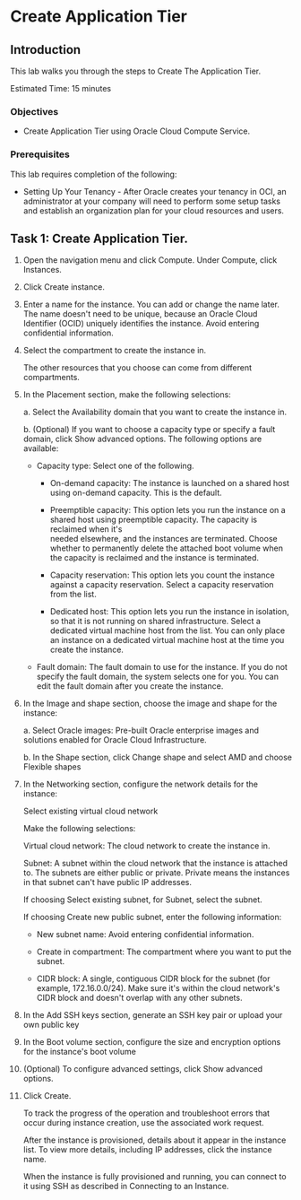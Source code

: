 # Create Application Tier


## Introduction

This lab walks you through the steps to Create The Application Tier.

Estimated Time: 15 minutes




### Objectives

-   Create Application Tier using Oracle Cloud Compute Service.

### Prerequisites

This lab requires completion of the following:

* Setting Up Your Tenancy - After Oracle creates your tenancy in OCI, an administrator at your company will need to perform some setup tasks and establish an organization plan for your cloud resources and users.




## Task 1: Create Application Tier.

1. Open the navigation menu and click Compute. Under Compute, click Instances.

2. Click Create instance.

3. Enter a name for the instance. You can add or change the name later. The name doesn't need to be unique, because an Oracle Cloud Identifier (OCID)
   uniquely identifies the instance. Avoid entering confidential information.

4. Select the compartment to create the instance in.

   The other resources that you choose can come from different compartments.

5. In the Placement section, make the following selections:

   a. Select the Availability domain that you want to create the instance in.

   b. (Optional) If you want to choose a capacity type or specify a fault domain, click Show advanced options. The following options are available:

    * Capacity type: Select one of the following.

      * On-demand capacity: The instance is launched on a shared host using on-demand capacity. This is the default.

      * Preemptible capacity: This option lets you run the instance on a shared host using preemptible capacity. The capacity is reclaimed when it's  
        needed elsewhere, and the instances are terminated. Choose whether to permanently delete the attached boot volume when the capacity is reclaimed and the instance is terminated.

      * Capacity reservation: This option lets you count the instance against a capacity reservation. Select a capacity reservation from the list.

      * Dedicated host: This option lets you run the instance in isolation, so that it is not running on shared infrastructure. Select a dedicated virtual machine host from the list. You can only place an instance on a dedicated virtual machine host at the time you create the instance.

    * Fault domain: The fault domain to use for the instance. If you do not specify the fault domain, the system selects one for you. You can edit the fault domain after you create the instance.

6. In the Image and shape section, choose the image and shape for the instance:

   a. Select Oracle images: Pre-built Oracle enterprise images and solutions enabled for Oracle Cloud Infrastructure.

   b. In the Shape section, click Change shape and select AMD and choose Flexible shapes

7. In the Networking section, configure the network details for the instance:

   Select existing virtual cloud network

   Make the following selections:

   Virtual cloud network: The cloud network to create the instance in.

   Subnet: A subnet within the cloud network that the instance is attached to. The subnets are either public or private. Private means the instances in that subnet can't have public IP addresses.

   If choosing Select existing subnet, for Subnet, select the subnet.

   If choosing Create new public subnet, enter the following information:

    * New subnet name: Avoid entering confidential information.

    * Create in compartment: The compartment where you want to put the subnet.

    * CIDR block: A single, contiguous CIDR block for the subnet (for example, 172.16.0.0/24). Make sure it's within the cloud network's CIDR block and doesn't overlap with any other subnets.

8. In the Add SSH keys section, generate an SSH key pair or upload your own public key

9. In the Boot volume section, configure the size and encryption options for the instance's boot volume

10. (Optional) To configure advanced settings, click Show advanced options.

11. Click Create.

    To track the progress of the operation and troubleshoot errors that occur during instance creation, use the associated work request.

    After the instance is provisioned, details about it appear in the instance list. To view more details, including IP addresses, click the instance name.

    When the instance is fully provisioned and running, you can connect to it using SSH as described in Connecting to an Instance.
